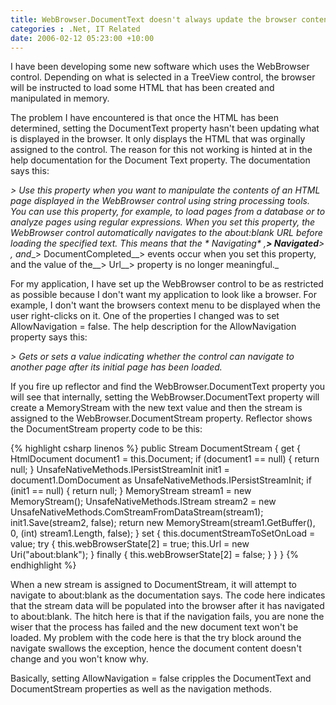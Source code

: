 ```yaml
---
title: WebBrowser.DocumentText doesn't always update the browser contents
categories : .Net, IT Related
date: 2006-02-12 05:23:00 +10:00
---
```


I have been developing some new software which uses the WebBrowser control. Depending on what is selected in a TreeView control, the browser will be instructed to load some HTML that has been created and manipulated in memory. 

The problem I have encountered is that once the HTML has been determined, setting the DocumentText property hasn't been updating what is displayed in the browser. It only displays the HTML that was orginally assigned to the control. The reason for this not working is hinted at in the help documentation for the Document Text property. The documentation says this:

_> Use this property when you want to manipulate the contents of an HTML page displayed in the WebBrowser control using string processing tools. You can use this property, for example, to load pages from a database or to analyze pages using regular expressions. When you set this property, the WebBrowser control automatically navigates to the about:blank URL before loading the specified text. This means that the * Navigating* ,__> Navigated__> , and__> DocumentCompleted__>  events occur when you set this property, and the value of the__> Url__>  property is no longer meaningful._

For my application, I have set up the WebBrowser control to be as restricted as possible because I don't want my application to look like a browser. For example, I don't want the browsers context menu to be displayed when the user right-clicks on it. One of the properties I changed was to set AllowNavigation = false. The help description for the AllowNavigation property says this:

_> Gets or sets a value indicating whether the control can navigate to another page after its initial page has been loaded._

If you fire up reflector and find the WebBrowser.DocumentText property you will see that internally, setting the WebBrowser.DocumentText property will create a MemoryStream with the new text value and then the stream is assigned to the WebBrowser.DocumentStream property. Reflector shows the DocumentStream property code to be this:

 {% highlight csharp linenos %}
public Stream DocumentStream
{
      get
      {
            HtmlDocument document1 = this.Document;
            if (document1 == null)
            {
                  return null;
            }
            UnsafeNativeMethods.IPersistStreamInit init1 = document1.DomDocument as UnsafeNativeMethods.IPersistStreamInit;
            if (init1 == null)
            {
                  return null;
            }
            MemoryStream stream1 = new MemoryStream();
            UnsafeNativeMethods.IStream stream2 = new UnsafeNativeMethods.ComStreamFromDataStream(stream1);
            init1.Save(stream2, false);
            return new MemoryStream(stream1.GetBuffer(), 0, (int) stream1.Length, false);
      }
      set
      {
            this.documentStreamToSetOnLoad = value;
            try
            {
                  this.webBrowserState[2] = true;
                  this.Url = new Uri("about:blank");
            }
            finally
            {
                  this.webBrowserState[2] = false;
            }
      }
}
{% endhighlight %}

When a new stream is assigned to DocumentStream, it will attempt to navigate to about:blank as the documentation says. The code here indicates that the stream data will be populated into the browser after it has navigated to about:blank. The hitch here is that if the navigation fails, you are none the wiser that the process has failed and the new document text won't be loaded. My problem with the code here is that the try block around the navigate swallows the exception, hence the document content doesn't change and you won't know why.

Basically, setting AllowNavigation = false cripples the DocumentText and DocumentStream properties as well as the navigation methods.


